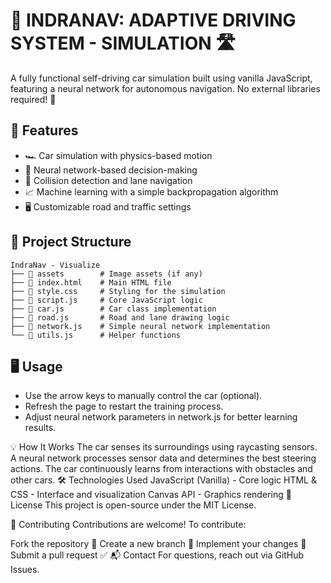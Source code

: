 # 🚗 INDRANAV: ADAPTIVE DRIVING SYSTEM - SIMULATION 🛣️

A fully functional self-driving car simulation built using vanilla JavaScript, featuring a neural network for autonomous navigation. No external libraries required! 🎯


## 📌 Features

- 🏎️ Car simulation with physics-based motion
- 🧠 Neural network-based decision-making
- 🎯 Collision detection and lane navigation
- 📈 Machine learning with a simple backpropagation algorithm
- 🖥️ Customizable road and traffic settings

## 📂 Project Structure
```text
IndraNav - Visualize
├── 📁 assets        # Image assets (if any)
├── 📄 index.html    # Main HTML file
├── 📄 style.css     # Styling for the simulation
├── 📄 script.js     # Core JavaScript logic
├── 📄 car.js        # Car class implementation
├── 📄 road.js       # Road and lane drawing logic
├── 📄 network.js    # Simple neural network implementation
└── 📄 utils.js      # Helper functions
```

## 🖥️ Usage
- Use the arrow keys to manually control the car (optional).
- Refresh the page to restart the training process.
- Adjust neural network parameters in network.js for better learning results.

💡 How It Works
The car senses its surroundings using raycasting sensors.
A neural network processes sensor data and determines the best steering actions.
The car continuously learns from interactions with obstacles and other cars.
🛠️ Technologies Used
JavaScript (Vanilla) - Core logic
HTML & CSS - Interface and visualization
Canvas API - Graphics rendering
📜 License
This project is open-source under the MIT License.

🙌 Contributing
Contributions are welcome! To contribute:

Fork the repository 🍴
Create a new branch 🔀
Implement your changes 🚀
Submit a pull request ✅
📬 Contact
For questions, reach out via GitHub Issues.
